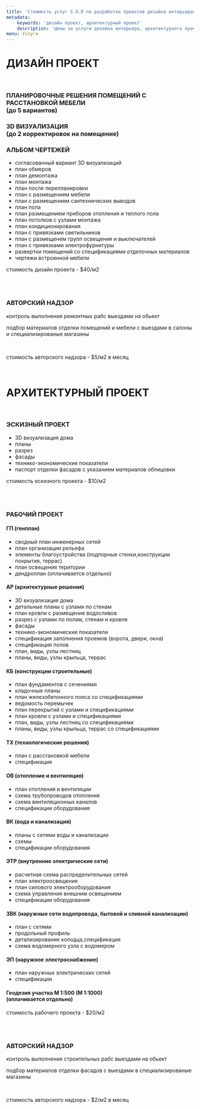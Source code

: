 ```yaml
---
title: 'Стоимость услуг S.O.D по разработке проектов дизайна интерьеров и архитектуры.'
metadata:
    keywords: 'дизайн проект, архитектурный проект'
    description: 'Цены за услуги дизайна интерьера, архитектурного проекта и авторского сопровождения. Приемлемые цены. Высокое качество. Узнать стоимость работ. '
menu: Услуги
---
```


<div class="collapsable">
<h1>ДИЗАЙН ПРОЕКТ</h1>
<br/>
<div>
<h3>ПЛАНИРОВОЧНЫЕ РЕШЕНИЯ ПОМЕЩЕНИЙ С РАССТАНОВКОЙ МЕБЕЛИ <br/><span>(до 5 вариантов)</span></h3>
<h3>3D ВИЗУАЛИЗАЦИЯ <br/><span>(до 2 корректировок на помещение)</span></h3>
<h3 class="expandable">АЛЬБОМ ЧЕРТЕЖЕЙ</h3>
<ul>
<li>согласованный вариант 3D визуализаций</li>
<li>план обмеров</li>
<li>план демонтажа</li>
<li>план монтажа</li>
<li>план после перепланировки</li>
<li>план с размещением мебели</li>
<li>план с размещением сантехнических выводов</li>
<li>план пола</li>
<li>план размещением приборов отопления и теплого пола</li>
<li>план потолков с узлами монтажа</li>
<li>план кондиционирования</li>
<li>план с привязками светильников</li>
<li>план с размещенем групп освещения и выключателей</li>
<li>план с привязками электрофурнитуры</li>
<li>развертки помещений со спецификациями отделочных материалов</li>
<li>чертежи встроенной мебели</li>
</ul>
<p>стоимость дизайн проекта - $40/м2</p>
<br/>
<br/>
<h3>АВТОРСКИЙ НАДЗОР</h3>
<p>контроль выполнения ремонтных рабс выездами на обьект</p>
<p>подбор материалов отделки помещений и мебели с выездами в салоны и специализированые магазины</p>
<br/>
<p>стоимость авторского надзора - $5/м2 в месяц</p>
<br/>
</div>
</div>
<div class="collapsable">
<h1>АРХИТЕКТУРНЫЙ ПРОЕКТ</h1>
<br/>
<div>
<h3 class="expandable">ЭСКИЗНЫЙ ПРОЕКТ</h3>
<ul>
<li>3D визуализация дома</li>
<li>планы</li>
<li>разрез</li>
<li>фасады</li>
<li>технико-экономические показатели</li>
<li>паспорт отделки фасадов с указанием материалов облицовки</li>
</ul>
<p>стоимость ескизного проекта - $10/м2</p>
<br/>
<br/>
<h3>РАБОЧИЙ ПРОЕКТ</h3>
<h4 class="expandable">ГП (генплан)</h4>
<ul>
<li>сводный план инженерных сетей</li>
<li>план организации рельефа</li>
<li>элементы благоустройства (подпорные стенки,конструкции покрытия, террас)</li>
<li>план освещения територии</li>
<li>дендроплан (оплачивается отдельно)</li>
</ul>
<h4 class="expandable">АР (архитектурные решения)</h4>
<ul>
<li>3D визуализация дома</li>
<li>детальные планы с узлами по стенам</li>
<li>план кровли с размещение водосливов</li>
<li>разрез с узлами по полам, стенам и кровле</li>
<li>фасады</li>
<li>технико-экономические показатели</li>
<li>спецификация заполнения проемов (ворота, двери, окна)</li>
<li>спецификация полов</li>
<li>план, виды, узлы лестниц</li>
<li>планы, виды, узлы крыльца, террас</li>
</ul>
<h4 class="expandable">КБ (конструкции строительные)</h4>
<ul>
<li>план фундаментов с сечениями</li>
<li>кладочные планы</li>
<li>план железобетонного пояса со спецификациями</li>
<li>ведомость перемычек</li>
<li>план перекрытий с узлами и спецификациями</li>
<li>план кровли с узлами и спецификациями</li>
<li>план, виды, узлы лестниц со спецификациями</li>
<li>планы, виды, узлы крыльца, террас со спецификациями</li>
</ul>
<h4 class="expandable">ТХ (технологические решения)</h4>
<ul>
<li>план с расстановкой мебели</li>
<li>спецификация</li>
</ul>
<h4 class="expandable">ОВ (отопление и вентиляция)</h4>
<ul>
<li>план отопления и вентиляции</li>
<li>схема трубопроводов отопления</li>
<li>схема вентиляционных каналов</li>
<li>спецификации оборудования</li>
</ul>
<h4 class="expandable">ВК (вода и канализация)</h4>
<ul>
<li>планы с сетями воды и канализации</li>
<li>схемы</li>
<li>спецификации оборудования</li>
</ul>
<h4 class="expandable">ЭТР (внутренние электрические сети)</h4>
<ul>
<li>расчетная схема распределительных сетей</li>
<li>план электроосвещения</li>
<li>план силового электрооборудования</li>
<li>схема управления внешним освещением</li>
<li>спецификации оборудования</li>
</ul>
<h4 class="expandable">ЗВК (наружные сети водопровода, бытовой и сливной канализации)</h4>
<ul>
<li>план с сетями</li>
<li>продольный профиль</li>
<li>детализирование колодца,спецификация</li>
<li>схема водомерного узла с водомером</li>
</ul>
<h4 class="expandable">ЭП (наружное электроснабжение)</h4>
<ul>
<li>план наружных электрических сетей</li>
<li>спецификации</li>
</ul>
<h4>Геодезия участка М 1:500 (М 1:1000) <br/><span>(оплачивается отдельно)</span></h4>
<p>стоимость рабочего проекта - $20/м2</p>
<br/>
<br/>
<h3>АВТОРСКИЙ НАДЗОР</h3>
<p>контроль выполнения строительных рабс выездами на обьект</p>
<p>подбор материалов отделки фасадов с выездами в специализированые магазины</p>
<br/>
<p>стоимость авторского надзора - $2/м2 в месяц</p>
</div>
</div>





















